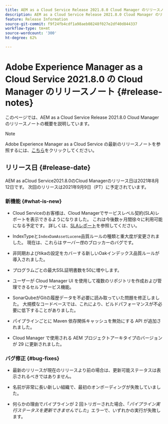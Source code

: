 ```yaml
---
title: AEM as a Cloud Service Release 2021.8.0 Cloud Manager のリリースノート
description: AEM as a Cloud Service Release 2021.8.0 Cloud Manager のリリースノート
feature: Release Information
source-git-commit: f9f24fb4cdf1a98aeb08248f027e2df40d844337
workflow-type: tm+mt
source-wordcount: '300'
ht-degree: 62%

---
```


# Adobe Experience Manager as a Cloud Service 2021.8.0 の Cloud Manager のリリースノート {#release-notes}

このページでは、AEM as a Cloud Service Release 2021.8.0 Cloud Manager のリリースノートの概要を説明しています。

>[!NOTE]
>Adobe Experience Manager as a Cloud Service の最新のリリースノートを参照するには、[こちら](https://experienceleague.adobe.com/docs/experience-manager-cloud-service/release-notes/release-notes/release-notes-current.html?lang=ja)をクリックしてください。

## リリース日 {#release-date}

AEM as aCloud Service2021.8.0のCloud Managerのリリース日は2021年8月12日です。
次回のリリースは2021年9月9日（PT）に予定されています。

### 新機能 {#what-is-new}

* Cloud Serviceのお客様は、Cloud Managerでサービスレベル契約(SLA)レポートを表示できるようになりました。 これは今後数ヶ月間徐々に利用可能になる予定です。
詳しくは、[SLAレポート](https://experienceleague.adobe.com/docs/experience-manager-cloud-service/implementing/using-cloud-manager/sla-reporting.html)を参照してください。

* IndexTypeと`IndexDamAssetLucene`品質ルールの種類と重大度が変更されました。 現在は、これらは&#x200B;*サーバー性*&#x200B;のブロッカーのバグです。

* 非同期およびtikaの設定をカバーする新しいOakインデックス品質ルールが導入されました。

* プログラムごとの最大SSL証明書数を50に増やします。

* ユーザーが Cloud Manager UI を使用して複数のリポジトリを作成および管理できるセルフサービス機能。

* SonarQubeがGitの履歴データを不必要に読み取っていた問題を修正しました。 大規模なコードベースでは、これにより、ビルドパフォーマンスが不必要に低下することがありました。

* パイプラインごとに Maven 依存関係キャッシュを無効にする API が追加されました。

* Cloud Manager で使用される AEM プロジェクトアーキタイプのバージョンが 29 に更新されました。

### バグ修正 {#bug-fixes}

* 最新のリリースが現在のリリースより前の場合は、更新可能ステータスは表示されるべきではありません。

* 名前が非常に長い新しい組織で、最初のオンボーディングが失敗していました。

* 何らかの理由でパイプラインが 2 回トリガーされた場合、「*パイプライン実行ステータスを更新できませんでした*」エラーで、いずれかの実行が失敗します。
